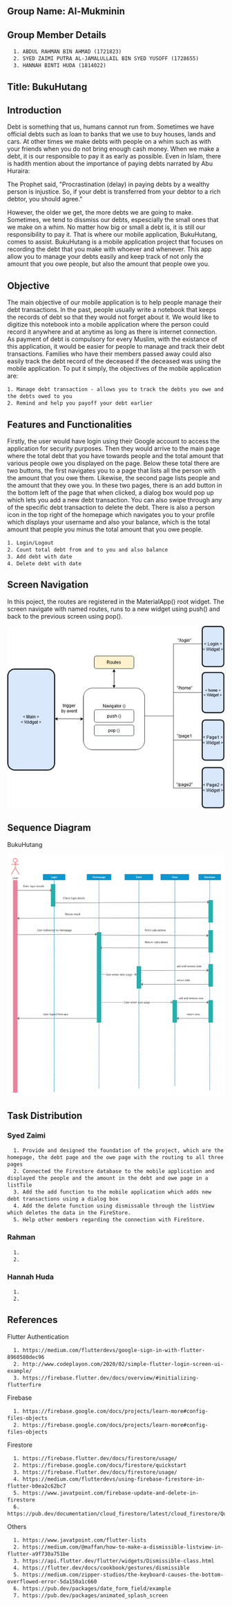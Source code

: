 ## Group Name: Al-Mukminin

## Group Member Details
      1. ABDUL RAHMAN BIN AHMAD (1721823)
      2. SYED ZAIMI PUTRA AL-JAMALULLAIL BIN SYED YUSOFF (1728655)
      3. HANNAH BINTI HUDA (1814022)

## Title: BukuHutang

## Introduction
Debt is something that us, humans cannot run from. Sometimes we have official debts such as loan to banks that we use to buy houses, lands and cars. At other times we make debts with people on a whim such as with your friends when you do not bring enough cash money. When we make a debt, it is our responsible to pay it as early as possible. Even in Islam, there is hadith mention about the importance of paying debts narrated by Abu Huraira:

The Prophet said, "Procrastination (delay) in paying debts by a wealthy person is injustice. So, if your debt is transferred from your debtor to a rich debtor, you should agree."

However, the older we get, the more debts we are going to make. Sometimes, we tend to dissmiss our debts, espescially the small ones that we make on a whim. No matter how big or small a debt is, it is still our responsibility to pay it. That is where our mobile application, BukuHutang, comes to assist. BukuHutang is a mobile application project that focuses on recording the debt that you make with whoever and whenever. This app allow you to manage your debts easily and keep track of not only the amount that you owe people, but also the amount that people owe you. 


## Objective
The main objective of our mobile application is to help people manage their debt transactions. In the past, people usually write a notebook that keeps the records of debt so that they would not forget about it. We would like to digitize this notebook into a mobile application where the person could record it anywhere and at anytime as long as there is internet connection. As payment of debt is compulsory for every Muslim, with the existance of this application, it would be easier for people to manage and track their debt transactions. Families who have their members passed away could also easily track the debt record of the deceased if the deceased was using the mobile application. To put it simply, the objectives of the mobile application are: 

    1. Manage debt transaction - allows you to track the debts you owe and the debts owed to you
    2. Remind and help you payoff your debt earlier

## Features and Functionalities
Firstly, the user would have login using their Google account to access the application for security purposes. Then they would arrive to the main page where the total debt that you have towards people and the total amount that various people owe you displayed on the page. Below these total there are two buttons, the first navigates you to a page that lists all the person with the amount that you owe them. Likewise, the second page lists people and the amount that they owe you. In these two pages, there is an add button in the bottom left of the page that when clicked, a dialog box would pop up which lets you add a new debt transaction. You can also swipe through any of the specific debt transaction to delete the debt. There is also a person icon in the top right of the homepage which navigates you to your profile which displays your username and also your balance, which is the total amount that people you minus the total amount that you owe people.

    1. Login/Logout 
    2. Count total debt from and to you and also balance
    3. Add debt with date
    4. Delete debt with date


## Screen Navigation 
In this poject, the routes are registered in the MaterialApp() root widget. The screen navigate with named routes, runs to a new widget using push() and back to the previous screen using pop().

![alt text](ScreenNavigation.jpg)

## Sequence Diagram

BukuHutang

![alt text](sequencediagram.png)

## Task Distribution

### Syed Zaimi
      1. Provide and designed the foundation of the project, which are the homepage, the debt page and the owe page with the routing to all three pages
      2. Connected the Firestore database to the mobile application and displayed the people and the amount in the debt and owe page in a listTile
      3. Add the add function to the mobile application which adds new debt transactions using a dialog box
      4. Add the delete function using dismissable through the listView which deletes the data in the FireStore.
      5. Help other members regarding the connection with FireStore.
      
 ### Rahman
      1.
      2.
      
### Hannah Huda
      1.
      2.
      
## References
Flutter Authentication

      1. https://medium.com/flutterdevs/google-sign-in-with-flutter-8960580dec96
      2. http://www.codeplayon.com/2020/02/simple-flutter-login-screen-ui-example/
      3. https://firebase.flutter.dev/docs/overview/#initializing-flutterfire
      
Firebase

      1. https://firebase.google.com/docs/projects/learn-more#config-files-objects
      2. https://firebase.google.com/docs/projects/learn-more#config-files-objects
      
Firestore

      1. https://firebase.flutter.dev/docs/firestore/usage/
      2. https://firebase.google.com/docs/firestore/quickstart
      3. https://firebase.flutter.dev/docs/firestore/usage/
      4. https://medium.com/flutterdevs/using-firebase-firestore-in-flutter-b0ea2c62bc7
      5. https://www.javatpoint.com/firebase-update-and-delete-in-firestore
      6. https://pub.dev/documentation/cloud_firestore/latest/cloud_firestore/QuerySnapshot/docs.html
      
 Others 
      
      1. https://www.javatpoint.com/flutter-lists
      2. https://medium.com/@maffan/how-to-make-a-dismissible-listview-in-flutter-a9f730a751be
      3. https://api.flutter.dev/flutter/widgets/Dismissible-class.html
      4. https://flutter.dev/docs/cookbook/gestures/dismissible
      5. https://medium.com/zipper-studios/the-keyboard-causes-the-bottom-overflowed-error-5da150a1c660
      6. https://pub.dev/packages/date_form_field/example
      7. https://pub.dev/packages/animated_splash_screen

